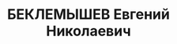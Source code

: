 ---
title: БЕКЛЕМЫШЕВ Евгений Николаевич
description: 'Род. в 1907, Пермская обл., г. Кизел, русский. Проживал: Пермская обл.,
  Кизеловский р-н, п. Половинка.

  Арестован 20.07.1937. Обв.: к.-р., вредительство, терр. Приговор: 17.01.1938 – ВМН
  с конфискацией имущества. Расстрелян 17.01.1938'
---